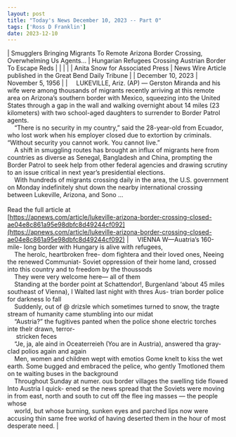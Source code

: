 ```yaml
---
layout: post
title: "Today's News December 10, 2023 -- Part 0"
tags: ['Ross D Franklin']
date: 2023-12-10
---
```


| Smugglers Bringing Migrants To Remote Arizona Border Crossing, Overwhelming Us Agents... | Hungarian Refugees Crossing Austrian Border To Escape Reds  |
|  |  |
| Anita Snow for Associated Press | News Wire Article published in the Great Bend Daily Tribune |
| December 10, 2023 | November 5, 1956 |
| &nbsp;&nbsp;&nbsp;&nbsp;LUKEVILLE, Ariz. (AP) — Gerston Miranda and his wife were among thousands of migrants recently arriving at this remote area on Arizona’s southern border with Mexico, squeezing into the United States through a gap in the wall and walking overnight about 14 miles (23 kilometers) with two school-aged daughters to surrender to Border Patrol agents.<br>&nbsp;&nbsp;&nbsp;&nbsp;“There is no security in my country,” said the 28-year-old from Ecuador, who lost work when his employer closed due to extortion by criminals. “Without security you cannot work. You cannot live.”<br>&nbsp;&nbsp;&nbsp;&nbsp;A shift in smuggling routes has brought an influx of migrants here from countries as diverse as Senegal, Bangladesh and China, prompting the Border Patrol to seek help from other federal agencies and drawing scrutiny to an issue critical in next year’s presidential elections.<br>&nbsp;&nbsp;&nbsp;&nbsp;With hundreds of migrants crossing daily in the area, the U.S. government on Monday indefinitely shut down the nearby international crossing between Lukeville, Arizona, and Sono ...<br><br>Read the full article at<br>[https://apnews.com/article/lukeville-arizona-border-crossing-closed-ae04e8c861a95e98dbfc8d49244cf092](https://apnews.com/article/lukeville-arizona-border-crossing-closed-ae04e8c861a95e98dbfc8d49244cf092) | &nbsp;&nbsp;&nbsp;&nbsp;VIENNA W—Auatria’s 160-mile- long border with Hungary is alive with refugees,<br>&nbsp;&nbsp;&nbsp;&nbsp;The herolc, heartbroken free- dom fightera and their loved ones, Neeing the renewed Communiat- Soviet oppression of their home land, crossed into this country and to freedom by the thoussods<br>&nbsp;&nbsp;&nbsp;&nbsp;They were very welcome here— all of them<br>&nbsp;&nbsp;&nbsp;&nbsp;Standing at the border point at Schattendor!, Burgenland ‘about 45 miles southeast of Vienna), I Walted last night with thres Aus- trian border police for darkness lo fall<br>&nbsp;&nbsp;&nbsp;&nbsp;Suddenly, out of @ drizsle which sometimes turned to snow, the tragte stream of humanity came stumbling into our midat<br>&nbsp;&nbsp;&nbsp;&nbsp;“Austria?” the fugitives panted when the police shone electric torches inte thelr drawn, terror-<br>&nbsp;&nbsp;&nbsp;&nbsp; stricken feces<br>&nbsp;&nbsp;&nbsp;&nbsp;“Je, ja, ale aind in Oceaterreieh (You are in Austria), answered tha gray-clad polios again and again<br>&nbsp;&nbsp;&nbsp;&nbsp;Men, women and children wept with emotios Gome knelt to kiss the wet earth. Some bugged and embraced the pelice, who gently Tmotloned them on te waiting buses in the background<br>&nbsp;&nbsp;&nbsp;&nbsp;Throughout Sunday at numer. ous border villages the swelling tide flowed Into Austria I quick- ened se the news spread that the Soviets were moving in from east, north and south to cut off the flee ing masses — the people whose<br>&nbsp;&nbsp;&nbsp;&nbsp;world, but whose burning, sunken eyes and parched lips now were accusing thin same free workd of having deserted them in the hour of most desperate need.  |
